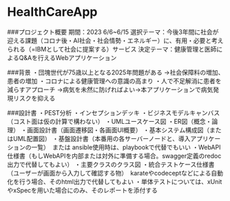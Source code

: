 # HealthCareApp

###プロジェクト概要
期間：2023 6/6~6/15
選択テーマ：今後3年間に社会が迎える課題（コロナ後・AI社会・社会情勢・エネルギー）に、有用・必要と考えられる（=IBMとして社会に提案する）サービス
決定テーマ：健康管理と医師によるQ&Aを行えるWebアプリケーション

###背景
・団塊世代が75歳以上となる2025年問題がある
→社会保障料の増加、患者の増加
・コロナによる健康管理への意識の高まり
・人で不足解消に患者を減らすアプローチ
→病気を未然に防げればよい→本アプリケーションで病気発現リスクを抑える

###設計書
・PEST分析
・インセプションデッキ
・ビジネスモデルキャンバス（コスト面は仮の計算で構わない）
・UMLユースケース図
・ER図（概念・論理）
・画面設計書（画面遷移図・各画面UI概要）
・基本システム構成図（またはUML配置図）
・基盤設計書（本番用の各サーバーノードと、導入アプリケーションの一覧）　または ansible使用時は、playbookで代替でもいい
・WebAPI仕様書（もしWebAPIを内部または対外に準備する場合。swagger定義のredoc出力で代替してもよい）
・主要クラスのクラス図
・統合テストケース仕様書（ユーザーが画面から入力して確認する物）　karateやcodeceptなどによる自動化を行う場合、そのhtml出力で代替してもよい
・単体テストについては、xUnitやxSpecを用いた場合にのみ、そのレポートを添付する
